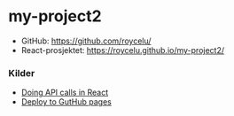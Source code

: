 # my-project2
* GitHub: https://github.com/roycelu/
* React-prosjektet: https://roycelu.github.io/my-project2/
### Kilder
* [Doing API calls in React](https://medium.com/weekly-webtips/patterns-for-doing-api-calls-in-reactjs-8fd9a42ac7d4)
* [Deploy to GutHub pages](https://medium.com/mobile-web-dev/how-to-build-and-deploy-a-react-app-to-github-pages-in-less-than-5-minutes-d6c4ffd30f14)
